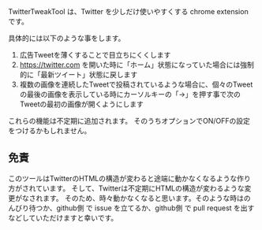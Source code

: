 TwitterTweakTool は、Twitter を少しだけ使いやすくする chrome extension です。

具体的には以下のような事をします。

1. 広告Tweetを薄くすることで目立ちにくくします
2. https://twitter.com を開いた時に「ホーム」状態になっていた場合には強制的に「最新ツイート」状態に戻します
3. 複数の画像を連続したTweetで投稿されているような場合に、個々のTweetの最後の画像を表示している時にカーソルキーの「→」を押す事で次のTweetの最初の画像が開くようにします

これらの機能は不定期に追加されます。
そのうちオプションでON/OFFの設定をつけるかもしれません。

## 免責

このツールはTwitterのHTMLの構造が変わると途端に動かなくなるような作り方がされています。
そして、Twitterは不定期にHTMLの構造が変わるような変更がなされます。
そのため、時々動かなくなると思います。そのような時はのんびり待つか、github側 で issue を立てるか、github側 で pull request を出すなどしていただけますと幸いです。

